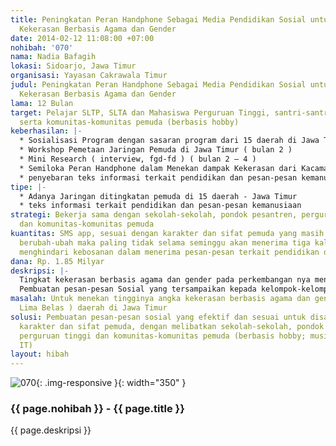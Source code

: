 ```yaml
---
title: Peningkatan Peran Handphone Sebagai Media Pendidikan Sosial untuk Menekan Angka
  Kekerasan Berbasis Agama dan Gender
date: 2014-02-12 11:08:00 +07:00
nohibah: '070'
nama: Nadia Bafagih
lokasi: Sidoarjo, Jawa Timur
organisasi: Yayasan Cakrawala Timur
judul: Peningkatan Peran Handphone Sebagai Media Pendidikan Sosial untuk Menekan Angka
  Kekerasan Berbasis Agama dan Gender
lama: 12 Bulan
target: Pelajar SLTP, SLTA dan Mahasiswa Perguruan Tinggi, santri-santri Pondok Pesantren,
  serta komunitas-komunitas pemuda (berbasis hobby)
keberhasilan: |-
  * Sosialisasi Program dengan sasaran program dari 15 daerah di Jawa Timur ( awal program, bulan 1 )
  * Workshop Pemetaan Jaringan Pemuda di Jawa Timur ( bulan 2 )
  * Mini Research ( interview, fgd-fd ) ( bulan 2 – 4 )
  * Semiloka Peran Handphone dalam Menekan dampak Kekerasan dari Kacamata Pemuda di tiap-tiap daerah ( presentasi Mini research di 15 daerah ), dilakukan pada bulan 5 – 8
  * penyebaran teks informasi terkait pendidikan dan pesan-pesan kemanusiaan ( bulan 5 – 12 ), sekitar 1000 x 15 daerah = 15.000
tipe: |-
  * Adanya Jaringan ditingkatan pemuda di 15 daerah - Jawa Timur
  * teks informasi terkait pendidikan dan pesan-pesan kemanusiaan
strategi: Bekerja sama dengan sekolah-sekolah, pondok pesantren, perguruan tinggi
  dan komunitas-komunitas pemuda
kuantitas: SMS app, sesuai dengan karakter dan sifat pemuda yang masih labil dan masih
  berubah-ubah maka paling tidak selama seminggu akan menerima tiga kali pesan, untuk
  menghindari kebosanan dalam menerima pesan-pesan terkait pendidikan dan sosial kemanusiaan
dana: Rp. 1.85 Milyar
deskripsi: |-
  Tingkat kekerasan berbasis agama dan gender pada perkembangan nya mengalami peningkatan yang cenderung naik, dan yang cukup memprihatinkan, adalah dilibatkan nya para pemuda dalam aksi-aksi perusakan dan tindakan-tindakan yang berlawanan dengan hukum dan sangat merugikan pihak-pihak korban. Handphone dan para pemuda sudah cukup familiar dalam kesehariannya, peran handphone ini akan sangat efektif untuk dijadikan sebagai Media Pendidikan Sosial untuk melakukan kerja-kerja Pengorganisasian pemuda dalam menekan angka kekerasan berbasis Agama dan Gender, dengan sasaran para pelajar SLTP, SLTA dan Perguruan Tinggi, serangkaian peristiwa bullying yang terjadi ditingkatan pelajar merupakan wujud kekerasan awal yang dapat berujung pada tindakan-tindakan kekerasan sosial pada saat dewasa nantinya.
  Pembuatan pesan-pesan Sosial yang tersampaikan kepada kelompok-kelompok pemuda sebagai sasaran utama program, menjadi penting untuk masa depan bangsa.
masalah: Untuk menekan tingginya angka kekerasan berbasis agama dan gender di 15 (
  Lima Belas ) daerah di Jawa Timur
solusi: Pembuatan pesan-pesan sosial yang efektif dan sesuai untuk disampaikan dengan
  karakter dan sifat pemuda, dengan melibatkan sekolah-sekolah, pondok pesantren,
  perguruan tinggi dan komunitas-komunitas pemuda (berbasis hobby; musik, sepeda motor,
  IT)
layout: hibah
---
```


![070](/static/img/hibahcms/070.png){: .img-responsive }{: width="350" }

### {{ page.nohibah }} - {{ page.title }}

{{ page.deskripsi }}
